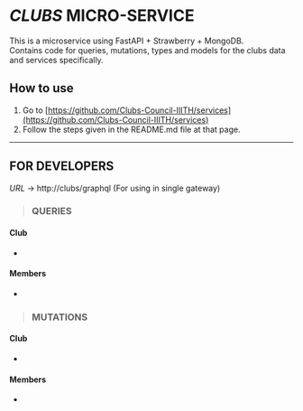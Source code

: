 # _CLUBS_ MICRO-SERVICE

This is a microservice using FastAPI + Strawberry + MongoDB.  
Contains code for queries, mutations, types and models for the clubs data and services specifically.

## How to use
1. Go to [https://github.com/Clubs-Council-IIITH/services](https://github.com/Clubs-Council-IIITH/services)
2. Follow the steps given in the README.md file at that page.

---

## FOR DEVELOPERS
_URL_ -> http://clubs/graphql (For using in single gateway)

> ### QUERIES
#### Club
- 

#### Members
- 

> ### MUTATIONS
#### Club
- 

#### Members
- 
